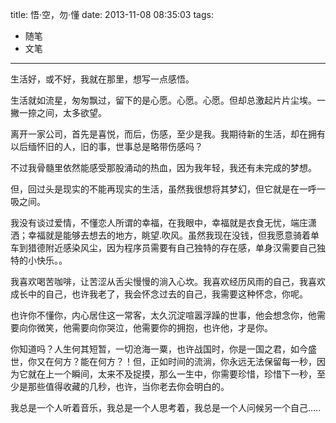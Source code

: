 title: 悟·空，勿·懂
date: 2013-11-08 08:35:03
tags:
- 随笔
- 文笔

---

生活好，或不好，我就在那里，想写一点感悟。

<!--more-->
生活就如流星，匆匆飘过，留下的是心愿。心愿。心愿。但却总激起片片尘埃。一撇一捺之间，太多欲望。

离开一家公司，首先是喜悦，而后，伤感，至少是我。我期待新的生活，却在拥有以后缅怀旧的人，旧的事，世事总是略带伤感吗？

不过我骨髓里依然能感受那股涌动的热血，因为我年轻，我还有未完成的梦想。

但，回过头是现实的不能再现实的生活，虽然我很想将其梦幻，但它就是在一呼一吸之间。

我没有谈过爱情，不懂恋人所谓的幸福，在我眼中，幸福就是衣食无忧，端庄潇洒；幸福就是能够去想去的地方，眺望.吹风。虽然我现在没钱，但我愿意骑着单车到猎德附近感染风尘，因为程序员需要有自己独特的存在感，单身汉需要自己独特的小快乐。。

我喜欢喝苦咖啡，让苦涩从舌尖慢慢的淌入心坎。我喜欢经历风雨的自己，我喜欢成长中的自己，也许我老了，我会怀念过去的自己，我需要这种怀念，你呢。

也许你不懂你，内心居住这一常客，太久沉淀喧嚣浮躁的世事，他会想念你，他需要向你微笑，他需要向你哭泣，他需要你的拥抱，也许他，才是你。

你知道吗？人生何其短暂，一切沧海一粟，也许战国时，你是一国之君，如今盛世，你又在何方？能在何方？！但，正如时间的流淌，你永远无法保留每一秒，因为它就在上一个瞬间，太来不及捉摸，那么一生中，你需要珍惜，珍惜下一秒，至少是那些值得收藏的几秒，也许，当你老去你会明白的。

我总是一个人听着音乐，我总是一个人思考着，我总是一个人问候另一个自己…..